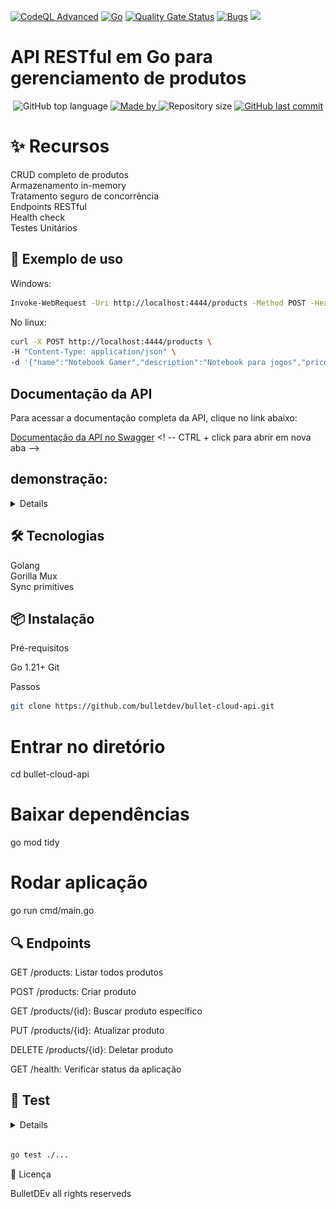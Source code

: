 <p align="center">
  
[![CodeQL Advanced](https://github.com/Bulletdev/bullet-cloud-api/actions/workflows/codeql.yml/badge.svg)](https://github.com/Bulletdev/bullet-cloud-api/actions/workflows/codeql.yml)
[![Go](https://github.com/Bulletdev/bullet-cloud-api/actions/workflows/go.yml/badge.svg)](https://github.com/Bulletdev/bullet-cloud-api/actions/workflows/go.yml)
[![Quality Gate Status](https://sonarcloud.io/api/project_badges/measure?project=Bulletdev_Arremate-certo&metric=alert_status)](https://sonarcloud.io/summary/new_code?id=Bulletdev_Arremate-certo)
[![Bugs](https://sonarcloud.io/api/project_badges/measure?project=Bulletdev_Arremate-certo&metric=bugs)](https://sonarcloud.io/summary/new_code?id=Bulletdev_Arremate-certo)
<img src="https://img.shields.io/badge/status-Produção-Blue"> 
</p>   
   
# API RESTful em Go para gerenciamento de produtos      
 
<p align="center">
  <img alt="GitHub top language" src="https://img.shields.io/github/languages/top/Bulletdev/bullet-cloud-api?color=04D361&labelColor=000000"> 
  
  <a href="https://www.linkedin.com/in/Michael-Bullet/">
    <img alt="Made by" src="https://img.shields.io/static/v1?label=made%20by&message=Michael%20Bullet&color=04D361&labelColor=000000">
  </a>  
  
  <img alt="Repository size" src="https://img.shields.io/github/repo-size/bulletdev/bullet-cloud-api?color=04D361&labelColor=000000">
  
  <a href="https://github.com/Bulletdev/linktree/commits/master">
    <img alt="GitHub last commit" src="https://img.shields.io/github/last-commit/bulletdev/bullet-cloud-api?color=04D361&labelColor=000000">
  </a>
</p>

# ✨ Recursos
<div>
CRUD completo de produtos 
</div>  
  
<div> 
Armazenamento in-memory 
</div> 

<div>
Tratamento seguro de concorrência
</div> 

<div>
Endpoints RESTful
</div> 

<div>
Health check
</div> 

<div> 
Testes Unitários 

</div> 


## 🚀 Exemplo de uso

 Windows: 
 
```bash
Invoke-WebRequest -Uri http://localhost:4444/products -Method POST -Headers @{"Content-Type"="application/json"} -Body '{"name":"Notebook Gamer","description":"Notebook para jogos","price":5999.99,"category":"Eletronicos"}'
```
No linux: 

```bash
curl -X POST http://localhost:4444/products \
-H "Content-Type: application/json" \
-d '{"name":"Notebook Gamer","description":"Notebook para jogos","price":5999.99,"category":"Eletronicos"}'
```
## Documentação da API

Para acessar a documentação completa da API, clique no link abaixo:

[Documentação da API no Swagger](https://app.swaggerhub.com/apis-docs/bulletcloud/Estoque/1.1) <! -- CTRL + click para abrir em nova aba -->



## demonstração: 

<details>
<img src="/public/teste2.jpeg">
</details>


## 🛠 Tecnologias

<div>
Golang
</div> 

<div>  
Gorilla Mux
</div> 

<div>
Sync primitives
</div> 



## 📦 Instalação

Pré-requisitos

Go 1.21+
Git

Passos
```bash
git clone https://github.com/bulletdev/bullet-cloud-api.git
```
# Entrar no diretório
cd bullet-cloud-api

# Baixar dependências
go mod tidy

# Rodar aplicação
go run cmd/main.go





## 🔍 Endpoints

<div>
  
GET /products: Listar todos produtos

POST /products: Criar produto

GET /products/{id}: Buscar produto específico

PUT /products/{id}: Atualizar produto

DELETE /products/{id}: Deletar produto

GET /health: Verificar status da aplicação

</div> 

## 🧪 Test

<details>
<img src="/public/demo2.png">
</details>

```bash

go test ./...
```

📄 Licença

BulletDEv all rights reserveds



